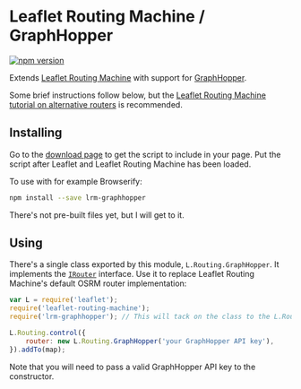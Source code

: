Leaflet Routing Machine / GraphHopper
=====================================

[![npm version](https://img.shields.io/npm/v/lrm-graphhopper.svg)](https://www.npmjs.com/package/lrm-graphhopper)

Extends [Leaflet Routing Machine](https://github.com/perliedman/leaflet-routing-machine) with support for [GraphHopper](https://graphhopper.com/).

Some brief instructions follow below, but the [Leaflet Routing Machine tutorial on alternative routers](http://www.liedman.net/leaflet-routing-machine/tutorials/alternative-routers/) is recommended.

## Installing

Go to the [download page](http://www.liedman.net/lrm-graphhopper/download/) to get the script to include in your page. Put the script after Leaflet and Leaflet Routing Machine has been loaded.

To use with for example Browserify:

```sh
npm install --save lrm-graphhopper
```

There's not pre-built files yet, but I will get to it.

## Using

There's a single class exported by this module, `L.Routing.GraphHopper`. It implements the [`IRouter`](http://www.liedman.net/leaflet-routing-machine/api/#irouter) interface. Use it to replace Leaflet Routing Machine's default OSRM router implementation:

```javascript
var L = require('leaflet');
require('leaflet-routing-machine');
require('lrm-graphhopper'); // This will tack on the class to the L.Routing namespace

L.Routing.control({
    router: new L.Routing.GraphHopper('your GraphHopper API key'),
}).addTo(map);
```

Note that you will need to pass a valid GraphHopper API key to the constructor.
